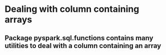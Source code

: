 # Dealing with column containing arrays

## Package pyspark.sql.functions contains many utilities to deal with a column containing an array

